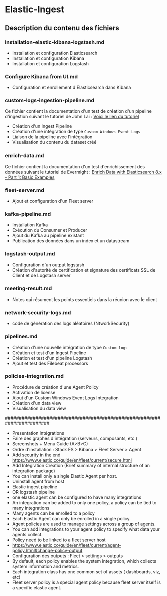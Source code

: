 # Elastic-Ingest

## Description du contenu des fichiers

### Installation-elastic-kibana-logstash.md

- Installation et configuration Elasticsearch
- Installation et configuration Kibana
- Installation et configuration Logstash

### Configure Kibana from UI.md

- Configuration et enrollement d'Elasticsearch dans Kibana

### custom-logs-ingestion-pipeline.md

Ce fichier contient la documentation d'un test de création d'un pipeline d'ingestion suivant le tutoriel de John Lai : [Voici le lien du tutoriel](https://www.youtube.com/watch?v=0_X45R1mVnI)

- Création d'un Ingest Pipeline
- Création d'une intégration de type `Custom Windows Event Logs`
- Liaison de la pipeline avec l'intégration
- Visualisation du contenu du dataset créé

### enrich-data.md

Ce fichier contient la documentation d'un test d'enrichissement des données suivant le tutoriel de Evermight : [Enrich Data with Elasticsearch 8.x - Part 1: Basic Examples](https://www.youtube.com/watch?v=VCSgTtU4ddI)

### fleet-server.md

- Ajout et configuration d'un Fleet server

### kafka-pipeline.md

- Installation Kafka
- Exécution du Consumer et Producer
- Ajout du Kafka au pipeline existant
- Publication des données dans un index et un datastream

### logstash-output.md

- Configuration d'un output logstash
- Création d'autorité de certification et signature des certificats SSL de Client et de Logstash server

### meeting-result.md

- Notes qui résument les points essentiels dans la réunion avec le client

### network-security-logs.md

- code de génération des logs aléatoires (NtworkSecurity)

### pipelines.md

- Création d'une nouvelle intégration de type `Custom logs`
- Création et test d'un Ingest Pipeline
- Création et test d'un pipeline Logstash
- Ajout et test des Filebeat processors

### policies-integration.md

- Procédure de création d'une Agent Policy
- Activation de license
- Ajout d'un Custom Windows Event Logs Integration
- Création d'un data view
- Visualisation du data view

########################################################################

- Presentation Intégrations
- Faire des graphes d'intégration (serveurs, composants, etc.)
- Screenshots + Menu Guide (A>B>C)
- Ordre d'installation : Stack ES  > Kibana > Fleet Server > Agent 
- Add security in the end https://www.elastic.co/guide/en/fleet/current/secure.html
- Add Integration Creation (Brief summary of internal structure of an integration package)
- You can install only a single Elastic Agent per host.
- Uninstall agent from host
- Elastic ingest pipeline
- OR logstash pipeline
- one elastic agent can be configured to have many integrations 
- An integration can be added to only one policy, a policy can be tied to many integrations
- Many agents can be enrolled to a policy
- Each Elastic Agent can only be enrolled in a single policy.
- Agent policies are used to manage settings across a group of agents. 
- You can add integrations to your agent policy to specify what data your agents collect.
- Policy need to be linked to a fleet server host
- https://www.elastic.co/guide/en/fleet/current/agent-policy.html#change-policy-output
- Configuration des outputs : Fleet > settings > outputs
- By default, each policy enables the system integration, which collects system information and metrics.
- Each integration class has one common set of assets ( dashboards, viz, etc)
- Fleet server policy is a special agent policy because fleet server itself is a specific elastic agent. 
